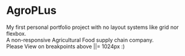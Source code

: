 # AgroPLus
My first personal portfolio project with no layout systems like grid nor flexbox.<br>
A non-responsive Agricultural Food supply chain company.
<br>
Please View on breakpoints above ||= 1024px 
:)
